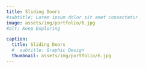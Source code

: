 ```yaml
---
title: Sliding Doors
#subtitle: Lorem ipsum dolor sit amet consectetur.
image: assets/img/portfolio/6.jpg
#alt: Keep Exploring

caption:
  title: Sliding Doors
  #  subtitle: Graphic Design
  thumbnail: assets/img/portfolio/6.jpg
---
```

